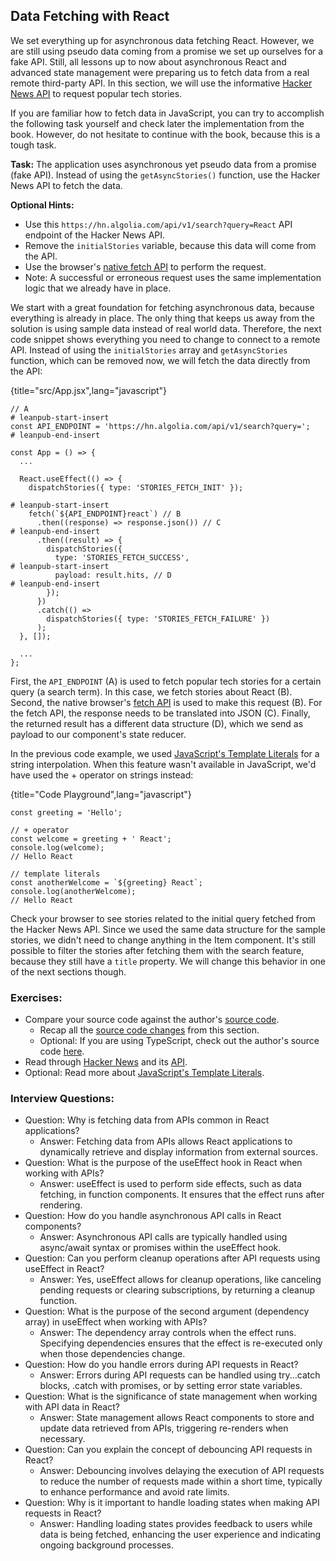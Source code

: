 ## Data Fetching with React

We set everything up for asynchronous data fetching React. However, we are still using pseudo data coming from a promise we set up ourselves for a fake API. Still, all lessons up to now about asynchronous React and advanced state management were preparing us to fetch data from a real remote third-party API. In this section, we will use the informative [Hacker News API](https://hn.algolia.com/api) to request popular tech stories.

If you are familiar how to fetch data in JavaScript, you can try to accomplish the following task yourself and check later the implementation from the book. However, do not hesitate to continue with the book, because this is a tough task.

**Task:** The application uses asynchronous yet pseudo data from a promise (fake API). Instead of using the `getAsyncStories()` function, use the Hacker News API to fetch the data.

**Optional Hints:**

* Use this `https://hn.algolia.com/api/v1/search?query=React` API endpoint of the Hacker News API.
* Remove the `initialStories` variable, because this data will come from the API.
* Use the browser's [native fetch API](https://mzl.la/2Z1kyjU) to perform the request.
* Note: A successful or erroneous request uses the same implementation logic that we already have in place.

We start with a great foundation for fetching asynchronous data, because everything is already in place. The only thing that keeps us away from the solution is using sample data instead of real world data. Therefore, the next code snippet shows everything you need to change to connect to a remote API. Instead of using the `initialStories` array and `getAsyncStories` function, which can be removed now, we will fetch the data directly from the API:

{title="src/App.jsx",lang="javascript"}
~~~~~~~
// A
# leanpub-start-insert
const API_ENDPOINT = 'https://hn.algolia.com/api/v1/search?query=';
# leanpub-end-insert

const App = () => {
  ...

  React.useEffect(() => {
    dispatchStories({ type: 'STORIES_FETCH_INIT' });

# leanpub-start-insert
    fetch(`${API_ENDPOINT}react`) // B
      .then((response) => response.json()) // C
# leanpub-end-insert
      .then((result) => {
        dispatchStories({
          type: 'STORIES_FETCH_SUCCESS',
# leanpub-start-insert
          payload: result.hits, // D
# leanpub-end-insert
        });
      })
      .catch(() =>
        dispatchStories({ type: 'STORIES_FETCH_FAILURE' })
      );
  }, []);

  ...
};
~~~~~~~

First, the `API_ENDPOINT` (A) is used to fetch popular tech stories for a certain query (a search term). In this case, we fetch stories about React (B). Second, the native browser's [fetch API](https://mzl.la/2Z1kyjU) is used to make this request (B). For the fetch API, the response needs to be translated into JSON (C). Finally, the returned result has a different data structure (D), which we send as payload to our component's state reducer.

In the previous code example, we used [JavaScript's Template Literals](https://mzl.la/3jlcVfn) for a string interpolation. When this feature wasn't available in JavaScript, we'd have used the + operator on strings instead:

{title="Code Playground",lang="javascript"}
~~~~~~~
const greeting = 'Hello';

// + operator
const welcome = greeting + ' React';
console.log(welcome);
// Hello React

// template literals
const anotherWelcome = `${greeting} React`;
console.log(anotherWelcome);
// Hello React
~~~~~~~

Check your browser to see stories related to the initial query fetched from the Hacker News API. Since we used the same data structure for the sample stories, we didn't need to change anything in the Item component. It's still possible to filter the stories after fetching them with the search feature, because they still have a `title` property. We will change this behavior in one of the next sections though.

### Exercises:

* Compare your source code against the author's [source code](https://github.com/the-road-to-learn-react/hacker-stories/tree/2025_data-fetching).
  * Recap all the [source code changes](https://github.com/the-road-to-learn-react/hacker-stories/compare/2025_impossible-state...2025_data-fetching) from this section.
  * Optional: If you are using TypeScript, check out the author's source code [here](https://bit.ly/3SztLZ0).
* Read through [Hacker News](https://news.ycombinator.com) and its [API](https://hn.algolia.com/api).
* Optional: Read more about [JavaScript's Template Literals](https://mzl.la/3jlcVfn).

### Interview Questions:

* Question: Why is fetching data from APIs common in React applications?
  * Answer: Fetching data from APIs allows React applications to dynamically retrieve and display information from external sources.
* Question: What is the purpose of the useEffect hook in React when working with APIs?
  * Answer: useEffect is used to perform side effects, such as data fetching, in function components. It ensures that the effect runs after rendering.
* Question: How do you handle asynchronous API calls in React components?
  * Answer: Asynchronous API calls are typically handled using async/await syntax or promises within the useEffect hook.
* Question: Can you perform cleanup operations after API requests using useEffect in React?
  * Answer: Yes, useEffect allows for cleanup operations, like canceling pending requests or clearing subscriptions, by returning a cleanup function.
* Question: What is the purpose of the second argument (dependency array) in useEffect when working with APIs?
  * Answer: The dependency array controls when the effect runs. Specifying dependencies ensures that the effect is re-executed only when those dependencies change.
* Question: How do you handle errors during API requests in React?
  * Answer: Errors during API requests can be handled using try...catch blocks, .catch with promises, or by setting error state variables.
* Question: What is the significance of state management when working with API data in React?
  * Answer: State management allows React components to store and update data retrieved from APIs, triggering re-renders when necessary.
* Question: Can you explain the concept of debouncing API requests in React?
  * Answer: Debouncing involves delaying the execution of API requests to reduce the number of requests made within a short time, typically to enhance performance and avoid rate limits.
* Question: Why is it important to handle loading states when making API requests in React?
  * Answer: Handling loading states provides feedback to users while data is being fetched, enhancing the user experience and indicating ongoing background processes.
